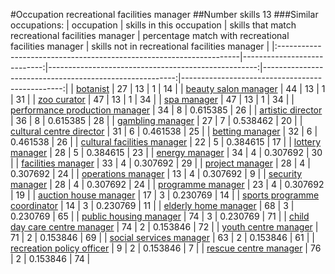 #Occupation recreational facilities manager
##Number skills 13
###Similar occupations:
| occupation                                                          |   skills in this occupation |   skills that match recreational facilities manager |   percentage match with recreational facilities manager |   skills not in recreational facilities manager |
|:--------------------------------------------------------------------|----------------------------:|----------------------------------------------------:|--------------------------------------------------------:|------------------------------------------------:|
| [botanist](botanist.md)                                             |                          27 |                                                  13 |                                                1        |                                              14 |
| [beauty salon manager](beauty_salon_manager.md)                     |                          44 |                                                  13 |                                                1        |                                              31 |
| [zoo curator](zoo_curator.md)                                       |                          47 |                                                  13 |                                                1        |                                              34 |
| [spa manager](spa_manager.md)                                       |                          47 |                                                  13 |                                                1        |                                              34 |
| [performance production manager](performance_production_manager.md) |                          34 |                                                   8 |                                                0.615385 |                                              26 |
| [artistic director](artistic_director.md)                           |                          36 |                                                   8 |                                                0.615385 |                                              28 |
| [gambling manager](gambling_manager.md)                             |                          27 |                                                   7 |                                                0.538462 |                                              20 |
| [cultural centre director](cultural_centre_director.md)             |                          31 |                                                   6 |                                                0.461538 |                                              25 |
| [betting manager](betting_manager.md)                               |                          32 |                                                   6 |                                                0.461538 |                                              26 |
| [cultural facilities manager](cultural_facilities_manager.md)       |                          22 |                                                   5 |                                                0.384615 |                                              17 |
| [lottery manager](lottery_manager.md)                               |                          28 |                                                   5 |                                                0.384615 |                                              23 |
| [energy manager](energy_manager.md)                                 |                          34 |                                                   4 |                                                0.307692 |                                              30 |
| [facilities manager](facilities_manager.md)                         |                          33 |                                                   4 |                                                0.307692 |                                              29 |
| [project manager](project_manager.md)                               |                          28 |                                                   4 |                                                0.307692 |                                              24 |
| [operations manager](operations_manager.md)                         |                          13 |                                                   4 |                                                0.307692 |                                               9 |
| [security manager](security_manager.md)                             |                          28 |                                                   4 |                                                0.307692 |                                              24 |
| [programme manager](programme_manager.md)                           |                          23 |                                                   4 |                                                0.307692 |                                              19 |
| [auction house manager](auction_house_manager.md)                   |                          17 |                                                   3 |                                                0.230769 |                                              14 |
| [sports programme coordinator](sports_programme_coordinator.md)     |                          14 |                                                   3 |                                                0.230769 |                                              11 |
| [elderly home manager](elderly_home_manager.md)                     |                          68 |                                                   3 |                                                0.230769 |                                              65 |
| [public housing manager](public_housing_manager.md)                 |                          74 |                                                   3 |                                                0.230769 |                                              71 |
| [child day care centre manager](child_day_care_centre_manager.md)   |                          74 |                                                   2 |                                                0.153846 |                                              72 |
| [youth centre manager](youth_centre_manager.md)                     |                          71 |                                                   2 |                                                0.153846 |                                              69 |
| [social services manager](social_services_manager.md)               |                          63 |                                                   2 |                                                0.153846 |                                              61 |
| [recreation policy officer](recreation_policy_officer.md)           |                           9 |                                                   2 |                                                0.153846 |                                               7 |
| [rescue centre manager](rescue_centre_manager.md)                   |                          76 |                                                   2 |                                                0.153846 |                                              74 |

